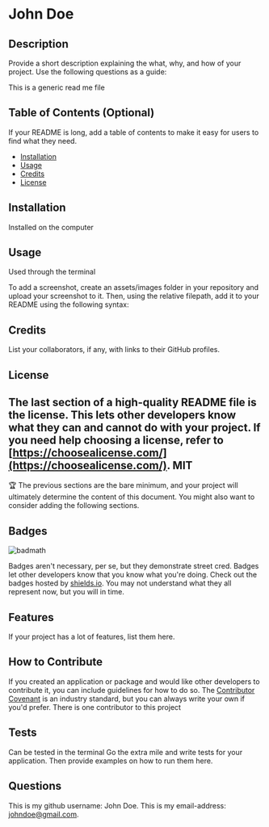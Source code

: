 # John Doe

## Description

Provide a short description explaining the what, why, and how of your project. Use the following questions as a guide:

This is a generic read me file

## Table of Contents (Optional)

If your README is long, add a table of contents to make it easy for users to find what they need.

- [Installation](#installation)
- [Usage](#usage)
- [Credits](#credits)
- [License](#license)

## Installation

Installed on the computer

## Usage

Used through the terminal

To add a screenshot, create an assets/images folder in your repository and upload your screenshot to it. Then, using the relative filepath, add it to your README using the following syntax:

    

## Credits

List your collaborators, if any, with links to their GitHub profiles.


## License

The last section of a high-quality README file is the license. This lets other developers know what they can and cannot do with your project. If you need help choosing a license, refer to [https://choosealicense.com/](https://choosealicense.com/).
MIT
---

🏆 The previous sections are the bare minimum, and your project will ultimately determine the content of this document. You might also want to consider adding the following sections.

## Badges

![badmath](https://img.shields.io/github/languages/top/lernantino/badmath)

Badges aren't necessary, per se, but they demonstrate street cred. Badges let other developers know that you know what you're doing. Check out the badges hosted by [shields.io](https://shields.io/). You may not understand what they all represent now, but you will in time.

## Features

If your project has a lot of features, list them here.

## How to Contribute

If you created an application or package and would like other developers to contribute it, you can include guidelines for how to do so. The [Contributor Covenant](https://www.contributor-covenant.org/) is an industry standard, but you can always write your own if you'd prefer.
There is one contributor to this project

## Tests
Can be tested in the terminal
Go the extra mile and write tests for your application. Then provide examples on how to run them here.

## Questions

This is my github username: John Doe.
This is my email-address: johndoe@gmail.com.
